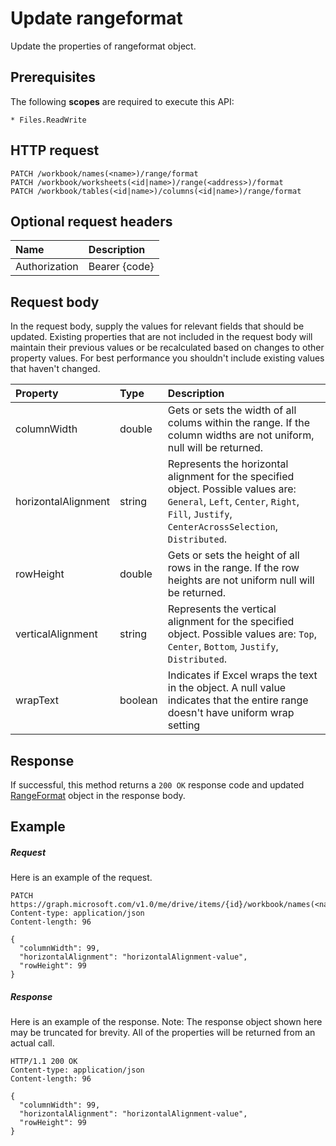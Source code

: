 # Update rangeformat

Update the properties of rangeformat object.
## Prerequisites
The following **scopes** are required to execute this API: 

    * Files.ReadWrite

## HTTP request
<!-- { "blockType": "ignored" } -->
```http
PATCH /workbook/names(<name>)/range/format
PATCH /workbook/worksheets(<id|name>)/range(<address>)/format
PATCH /workbook/tables(<id|name>)/columns(<id|name>)/range/format
```
## Optional request headers
| Name       | Description|
|:-----------|:-----------|
| Authorization  | Bearer {code}|


## Request body
In the request body, supply the values for relevant fields that should be updated. Existing properties that are not included in the request body will maintain their previous values or be recalculated based on changes to other property values. For best performance you shouldn't include existing values that haven't changed.

| Property	   | Type	|Description|
|:---------------|:--------|:----------|
|columnWidth|double|Gets or sets the width of all colums within the range. If the column widths are not uniform, null will be returned.|
|horizontalAlignment|string|Represents the horizontal alignment for the specified object. Possible values are: `General`, `Left`, `Center`, `Right`, `Fill`, `Justify`, `CenterAcrossSelection`, `Distributed`.|
|rowHeight|double|Gets or sets the height of all rows in the range. If the row heights are not uniform null will be returned.|
|verticalAlignment|string|Represents the vertical alignment for the specified object. Possible values are: `Top`, `Center`, `Bottom`, `Justify`, `Distributed`.|
|wrapText|boolean|Indicates if Excel wraps the text in the object. A null value indicates that the entire range doesn't have uniform wrap setting|

## Response
If successful, this method returns a `200 OK` response code and updated [RangeFormat](../resources/rangeformat.md) object in the response body.
## Example
##### Request
Here is an example of the request.
<!-- {
  "blockType": "request",
  "name": "update_rangeformat"
}-->
```http
PATCH https://graph.microsoft.com/v1.0/me/drive/items/{id}/workbook/names(<name>)/range/format
Content-type: application/json
Content-length: 96

{
  "columnWidth": 99,
  "horizontalAlignment": "horizontalAlignment-value",
  "rowHeight": 99
}
```
##### Response
Here is an example of the response. Note: The response object shown here may be truncated for brevity. All of the properties will be returned from an actual call.
<!-- {
  "blockType": "response",
  "truncated": true,
  "@odata.type": "microsoft.graph.rangeFormat"
} -->
```http
HTTP/1.1 200 OK
Content-type: application/json
Content-length: 96

{
  "columnWidth": 99,
  "horizontalAlignment": "horizontalAlignment-value",
  "rowHeight": 99
}
```

<!-- uuid: 8fcb5dbc-d5aa-4681-8e31-b001d5168d79
2015-10-25 14:57:30 UTC -->
<!-- {
  "type": "#page.annotation",
  "description": "Update rangeformat",
  "keywords": "",
  "section": "documentation",
  "tocPath": ""
}-->